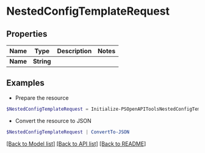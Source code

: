 # NestedConfigTemplateRequest
## Properties

Name | Type | Description | Notes
------------ | ------------- | ------------- | -------------
**Name** | **String** |  | 

## Examples

- Prepare the resource
```powershell
$NestedConfigTemplateRequest = Initialize-PSOpenAPIToolsNestedConfigTemplateRequest  -Name null
```

- Convert the resource to JSON
```powershell
$NestedConfigTemplateRequest | ConvertTo-JSON
```

[[Back to Model list]](../README.md#documentation-for-models) [[Back to API list]](../README.md#documentation-for-api-endpoints) [[Back to README]](../README.md)

